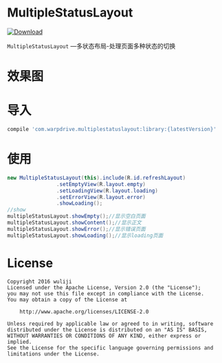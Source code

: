 # MultipleStatusLayout

[ ![Download](https://api.bintray.com/packages/wulijie/maven/MultipleStatusLayout/images/download.svg) ](https://bintray.com/wulijie/maven/MultipleStatusLayout/_latestVersion)

`MultipleStatusLayout` —多状态布局-处理页面多种状态的切换

# 效果图

# 导入

```sh
compile 'com.warpdrive.multiplestatuslayout:library:{latestVersion}'
```
# 使用

```java
new MultipleStatusLayout(this).include(R.id.refreshLayout)
                .setEmptyView(R.layout.empty)
                .setLoadingView(R.layout.loading)
                .setErrorView(R.layout.error)
                .showLoading();
//show
multipleStatusLayout.showEmpty();//显示空白页面
multipleStatusLayout.showContent();//显示正文
multipleStatusLayout.showError();//显示错误页面
multipleStatusLayout.showLoading();//显示loading页面

```

# License

    Copyright 2016 wuliji    
    Licensed under the Apache License, Version 2.0 (the "License");
    you may not use this file except in compliance with the License.
    You may obtain a copy of the License at
    
        http://www.apache.org/licenses/LICENSE-2.0
    
    Unless required by applicable law or agreed to in writing, software
    distributed under the License is distributed on an "AS IS" BASIS,
    WITHOUT WARRANTIES OR CONDITIONS OF ANY KIND, either express or implied.
    See the License for the specific language governing permissions and
    limitations under the License.







